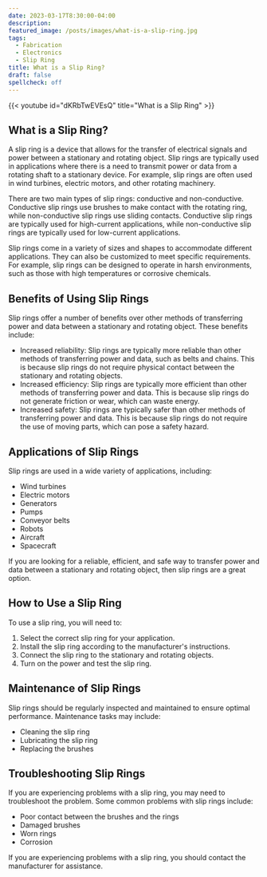 ```yaml
---
date: 2023-03-17T8:30:00-04:00
description:
featured_image: /posts/images/what-is-a-slip-ring.jpg
tags:
  - Fabrication
  - Electronics
  - Slip Ring
title: What is a Slip Ring?
draft: false
spellcheck: off
---
```


{{< youtube id="dKRbTwEVEsQ" title="What is a Slip Ring" >}}

## What is a Slip Ring?

A slip ring is a device that allows for the transfer of electrical signals and power between a stationary and rotating object. Slip rings are typically used in applications where there is a need to transmit power or data from a rotating shaft to a stationary device. For example, slip rings are often used in wind turbines, electric motors, and other rotating machinery.

There are two main types of slip rings: conductive and non-conductive. Conductive slip rings use brushes to make contact with the rotating ring, while non-conductive slip rings use sliding contacts. Conductive slip rings are typically used for high-current applications, while non-conductive slip rings are typically used for low-current applications.

Slip rings come in a variety of sizes and shapes to accommodate different applications. They can also be customized to meet specific requirements. For example, slip rings can be designed to operate in harsh environments, such as those with high temperatures or corrosive chemicals.

## Benefits of Using Slip Rings

Slip rings offer a number of benefits over other methods of transferring power and data between a stationary and rotating object. These benefits include:

- Increased reliability: Slip rings are typically more reliable than other methods of transferring power and data, such as belts and chains. This is because slip rings do not require physical contact between the stationary and rotating objects.
- Increased efficiency: Slip rings are typically more efficient than other methods of transferring power and data. This is because slip rings do not generate friction or wear, which can waste energy.
- Increased safety: Slip rings are typically safer than other methods of transferring power and data. This is because slip rings do not require the use of moving parts, which can pose a safety hazard.

## Applications of Slip Rings

Slip rings are used in a wide variety of applications, including:

- Wind turbines
- Electric motors
- Generators
- Pumps
- Conveyor belts
- Robots
- Aircraft
- Spacecraft

If you are looking for a reliable, efficient, and safe way to transfer power and data between a stationary and rotating object, then slip rings are a great option.

## How to Use a Slip Ring

To use a slip ring, you will need to:

1. Select the correct slip ring for your application.
2. Install the slip ring according to the manufacturer's instructions.
3. Connect the slip ring to the stationary and rotating objects.
4. Turn on the power and test the slip ring.

## Maintenance of Slip Rings

Slip rings should be regularly inspected and maintained to ensure optimal performance. Maintenance tasks may include:

- Cleaning the slip ring
- Lubricating the slip ring
- Replacing the brushes

## Troubleshooting Slip Rings

If you are experiencing problems with a slip ring, you may need to troubleshoot the problem. Some common problems with slip rings include:

- Poor contact between the brushes and the rings
- Damaged brushes
- Worn rings
- Corrosion

If you are experiencing problems with a slip ring, you should contact the manufacturer for assistance.
